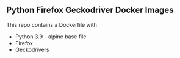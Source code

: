 ## Python Firefox Geckodriver Docker Images
This repo contains a Dockerfile with 
- Python 3.9 - alpine base file
- Firefox 
- Geckodrivers